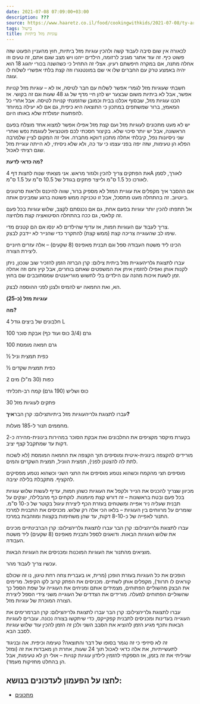 ```yaml
---
date: 2021-07-08 07:09:00+03:00
description: ???
source: https://www.haaretz.co.il/food/cookingwithkids/2021-07-08/ty-article/0000017f-f8f1-d044-adff-fbf900d30000
tags: בישול
title: עוגיות מזל ביתיות
---
```


לכאורה אין שום סיבה לעבוד קשה ולהכין עוגיות מזל ביתיות, חוץ מהעניין הפעוט שזה פשוט כיף. זה עוד אתגר מגניב לרזומה, הילדים ייהנו ויש מצב שגם אתם, זה טעים וזו אחלה מתנה, אם במקרה חיפשתם רעיון. אצלי זה התחיל כי כשהשנה בכורי יחגוג 18 הוא יהיה באמצע טרק עם החברים שלו אי שם במונטנגרו וזה קצת בלתי אפשרי לשלוח לו עוגה.

חשבתי שעוגיות מזל לגמרי אפשר לשלוח עם חבר לטיסה, אז לא – עוגיות מזל קנויות אפשר, אבל לא ביתיות משום שבצער יש להן חיי מדף של גג 48 שעות וגם זה בקושי. אז הכנו עוגיות מזל, שבסוף אכלנו בבית וכמובן שהזמנתי קנויות לטיסה. אבל אחרי כל המאמץ, ברור שמשתפים במתכון כי התוצאה היא כיפית, גם אם לא יעילה במיוחד להפתעות יומולדת שלא באותו היום.

יש לא מעט מתכונים לעוגיות מזל ועם קצת מזל אפילו אפשר למצוא אחד מוצלח בפעם הראשונה, אבל יש יותר סיכוי שלא. בקיצור חסכתי לכם פוטנציאל לעוגמת נפש ואחרי שני ניסיונות נפל, קיבלתי אחלה מתכון דווקא מחברה. אולי זה המקום לציין שלמרבה הפלא הן טעימות, שזה יפה בפני עצמו כי עד כה, ולא שלא ניסיתי, לא הייתה עוגיית מזל שגם רציתי לאכול.

**מה כדאי לדעת?**

את הפתקים צריך להכין ולגזור מראש. אני מצאתי שנוח לחצות דף 4A לאורך, לסמן לאורכו כל 1.5 ס"מ ולייצר פתקים בגודל של 10.5 ס"מ על 1.5 ס"מ.

 אם ההסבר איך מקפלים את עוגיית המזל לא מספיק ברור, שווה להיכנס ולראות סרטונים ביוטיוב. זה בהתחלה מעט מתסכל, אבל זו טכניקה ממש פשוטה ברגע שמבינים אותה.

 אל תתפתו להכין יותר עוגיות בפעם אחת, גם אם נכנסתם לקצב, שלוש עוגיות בכל פעם זה קלאסי, גם ככה בהתחלה הסיטואציה קצת מלחיצה.

 צריך לעבוד עם העוגיות חמות, אז עדיף שהילדים לא ינסו אם הם קטנים מדי.  
 שימו לב שהעוגייה צריכה קצת (ממש קצת) להתקרר כדי שהנייר לא יידבק לבצק.

 הכינו ליד משטח העבודה ספל וגם תבנית מאפינס (8 שקעים) – אלה עזרים חיוניים ליצירת הצורה.

 עברו לתצוגת גלריהעוגיית מזל ביתית צילום: קרן הברזה הזמן להזכיר שוב שנכון, ניתן לקנות אותן ואפילו להזמין איתן את המשפטים שאתם בוחרים, אבל קיץ וחם וזה אחלה זמן לשעת איכות מהנה עם הילדים בלי לחשוש מווריאנטים שמסתובבים שם בחוץ.

הא, ואת החמאה יש להמיס ולצנן לפני ההוספה לבצק.

**עוגיות מזל (כ-25)**

**מה?**

4 חלבונים של ביצים גודל L

100 גרם (3/4 כוס ועוד כף) אבקת סוכר

100 גרם חמאה מומסת

½ כפית תמצית וניל

½ כפית תמצית שקדים

2 כפות (30 מ"ל) מים

כוס ושליש (190 גרם) קמח רב-תכליתי

30 פתקים לעוגיות מזל

 עברו לתצוגת גלריהעוגיות מזל ביתיותצילום: קרן הבר**איך?**

מחממים תנור ל-185 מעלות.

בקערת מיקסר מקציפים את החלבונים ואת אבקת הסוכר במהירות בינונית-מהירה כ-2 דקות עד שמתקבל קצף יציב.

מורידים להקצפה בינונית-איטית ומוסיפים תוך הקצפה את החמאה המומסת (לא לשכוח לתת לה להצטנן לפני), תמצית הווניל, תמצית השקדים והמים.

מוסיפים חצי מהקמח וכשהוא נטמע מוסיפים את החצי השני וכשהוא נטמע מפסיקים להקציף. מתקבלת בלילה יציבה.

מכיוון שצריך להכניס את הנייר ולקפל את העוגיות כשהן חמות, עדיף לעשות שלוש עוגיות בכל פעם ובטח בראשונות – זה דורש קצת מיומנות. לוקחים כף מהבלילה, יוצקים על תבנית שעליה ניר אפייה ומשטחים בעזרת הכף ליצירת עיגול בקוטר של כ-10 ס"מ. שומרים על מרווחים בין העוגיות – בלאו הכי אלה רק שלוש. מכניסים את התבנית למרכז התנור לאפייה של כ-8-10 דקות, עד שהן משחימות בקצוות ומוזהבות במרכז.

 עברו לתצוגת גלריהצילום: קרן הבר עברו לתצוגת גלריהצילום: קרן הברבינתיים מכינים את שלוש העוגיות הבאות. ודואגים לספל ותבנית מאפינס (8 שקעים) ליד משטח העבודה.

מוציאים מהתנור את העוגיות המוכנות ומכניסים את העוגיות הבאות.

עכשיו צריך לעבוד מהר.

הופכים את כל העוגיות בעזרת הופכן (מרית, או בעברית צחה רחת טיגון, נו זה שכולם קוראים לו תרווד), מקפלים אותן לשתיים. מכניסים את הפתק קרוב לקו הקיפול. מרימים את הבצק מהשוליים הפתוחים, מצמידים אותם ומניחים את העוגייה על שפת הספל כך שהשוליים הפתוחים למעלה. מורידים את הצדדים של העוגייה משני צידי הספל ליצירת הצורה המוכרת של עוגיות מזל.

 עברו לתצוגת גלריהצילום: קרן הבר עברו לתצוגת גלריהצילום: קרן הברמרימים את העוגייה בעדינות ומכניסים לתבנית קפקייקס, כדי שיתקשו בצורה נכונה. עוברים לעוגיות הבאות ותכף מגיע הזמן להוציא את הסבב השני ולכן זה הזמן להכין עוד שלוש עוגיות לסבב הבא.

זה לא סיזיפי כי זה נגמר בסופו של דבר והתוצאה? טעימה וכיפית. אה ובניגוד לתעשייתיות, את אלה כדאי לאכול תוך 24 שעות, אחרת הן מאבדות את זה (ומזל שגיליתי את זה בזמן, אז הספקתי להזמין לילדון עוגיות קנויות – אולי הן לא טעימות, אבל הן בהחלט מחזיקות מעמד).

לחצו על הפעמון לעדכונים בנושא:
------------------------------

* [מתכונים](/ty-tag/recipes-0000017f-da28-dea8-a77f-de6a4ba50000)